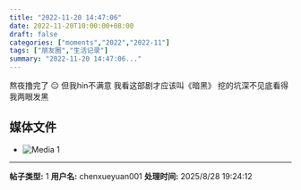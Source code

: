 ```yaml
---
title: "2022-11-20 14:47:06"
date: 2022-11-20T10:00:00+08:00
draft: false
categories: ["moments","2022","2022-11"]
tags: ["朋友圈","生活记录"]
summary: "2022-11-20 14:47:06..."
---
```


熬夜撸完了 😐
​但我hin不满意
​我看这部剧才应该叫《暗黑》
​挖的坑深不见底
​看得我两眼发黑

## 媒体文件

- ![Media 1](/Moments/photos/2022-11-20/202211201447060.jpg)

---

**帖子类型:** 1
**用户名:** chenxueyuan001
**处理时间:** 2025/8/28 19:24:12